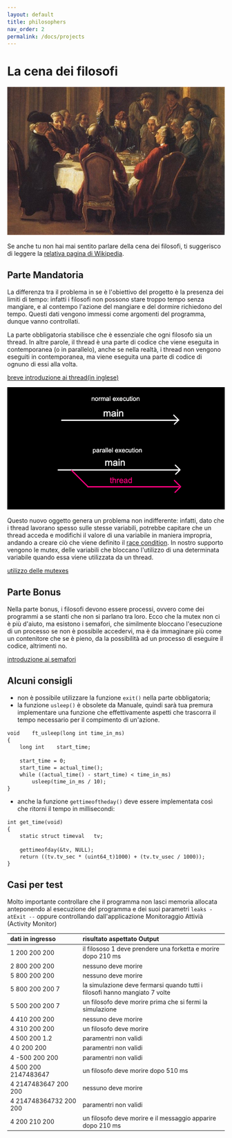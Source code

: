 ```yaml
---
layout: default
title: philosophers
nav_order: 2
permalink: /docs/projects
---
```


# La cena dei filosofi

![img](../../img/philodiner.jpeg)

Se anche tu non hai mai sentito parlare della cena dei filosofi, ti suggerisco di leggere la [relativa pagina di Wikipedia](https://it.wikipedia.org/wiki/Problema_dei_filosofi_a_cena).

## Parte Mandatoria

La differenza tra il problema in se è l'obiettivo del progetto è la presenza dei limiti di tempo: infatti i filosofi non possono stare troppo tempo senza mangiare, e al contempo l'azione del mangiare e del dormire richiedono del tempo. Questi dati vengono immessi come argomenti del programma, dunque vanno controllati.

La parte obbligatoria stabilisce che è essenziale che ogni filosofo sia un thread. In altre parole, il thread è una parte di codice che viene eseguita in contemporanea (o in parallelo), anche se nella realtà, i thread non vengono eseguiti in contemporanea, ma viene eseguita una parte di codice di ognuno di essi alla volta.

[breve introduzione ai thread(in inglese)](https://code-vault.net/course/6q6s9eerd0:1609007479575/lesson/18ec1942c2da46840693efe9b51d86a8)

![img](../../img/threadex.png)

Questo nuovo oggetto genera un problema non indifferente: infatti, dato che i thread lavorano spesso sulle stesse variabili, potrebbe capitare che un thread acceda e modifichi il valore di una variabile in maniera impropria, andando a creare ciò che viene definito il [race condition](https://code-vault.net/course/6q6s9eerd0:1609007479575/lesson/18ec1942c2da46840693efe9b51ea1a2). In nostro supporto vengono le mutex, delle variabili che bloccano l'utilizzo di una determinata variabile quando essa viene utilizzata da un thread.

[utilizzo delle mutexes](https://code-vault.net/course/6q6s9eerd0:1609007479575/lesson/18ec1942c2da46840693efe9b51eabf6)

## Parte Bonus

Nella parte bonus, i filosofi devono essere processi, ovvero come dei programmi a se stanti che non si parlano tra loro. Ecco che la mutex non ci è più d'aiuto, ma esistono i semafori, che similmente bloccano l'esecuzione di un processo se non è possibile accedervi, ma è da immaginare più come un contenitore che se è pieno, da la possibilità ad un processo di eseguire il codice, altrimenti no.

[introduzione ai semafori](https://code-vault.net/course/6q6s9eerd0:1609007479575/lesson/v9l3sqtpft:1609091934815)

## Alcuni consigli
- non è possibile utilizzare la funzione `exit()` nella parte obbligatoria;
- la funzione `usleep()` è obsolete da Manuale, quindi sarà tua premura implementare una funzione che effettivamente aspetti che trascorra il tempo necessario per il compimento di un'azione.
```
void	ft_usleep(long int time_in_ms)
{
	long int	start_time;

	start_time = 0;
	start_time = actual_time();
	while ((actual_time() - start_time) < time_in_ms)
		usleep(time_in_ms / 10);
}
```
- anche la funzione `gettimeoftheday()` deve essere implementata così che ritorni il tempo in millisecondi:
```
int	get_time(void)
{
	static struct timeval	tv;

	gettimeofday(&tv, NULL);
	return ((tv.tv_sec * (uint64_t)1000) + (tv.tv_usec / 1000));
}
```

## Casi per test
Molto importante controllare che il programma non lasci memoria allocata anteponendo al esecuzione del programma e dei suoi parametri `leaks -atExit --` oppure controllando dall'applicazione Monitoraggio Attivià (Activity Monitor)

| dati in ingresso | risultato aspettato Output |
|:----------|:-------|
| 1 200 200 200 | il filososo 1 deve prendere una forketta e morire dopo 210 ms |
| 2 800 200 200 | nessuno deve morire |
| 5 800 200 200 | nessuno deve morire |
| 5 800 200 200 7 | la simulazione deve fermarsi quando tutti i filosofi hanno mangiato 7 volte |
| 5 500 200 200 7 | un filosofo deve morire prima che si fermi la simulazione |
| 4 410 200 200 | nessuno deve morire |
| 4 310 200 200 | un filosofo deve morire |
| 4 500 200 1.2 | paramentri non validi |
| 4 0 200 200 | paramentri non validi |
| 4 -500 200 200 | paramentri non validi |
| 4 500 200 2147483647 | un filosofo deve morire dopo 510 ms |
| 4 2147483647 200 200 | nessuno deve morire |
| 4 214748364732 200 200 | paramentri non validi |
| 4 200 210 200 | un filosofo deve morire e il messaggio apparire dopo 210 ms |
